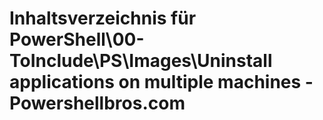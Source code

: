 # Inhaltsverzeichnis für PowerShell\00-ToInclude\PS\Images\Uninstall applications on multiple machines - Powershellbros.com


